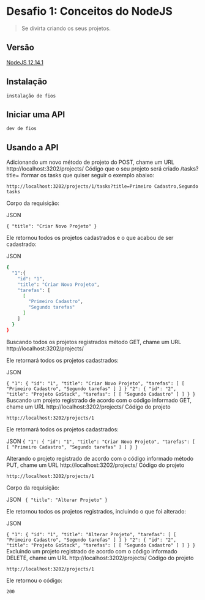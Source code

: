 # Desafio 1: Conceitos do NodeJS
> Se divirta criando os seus projetos.

## Versão

<a href="https://nodejs.org/pt/"> NodeJS 12.14.1 </a>

## Instalação

``
instalação de fios 
``

## Iniciar uma API

``
dev de fios
``

## Usando a API

Adicionando um novo método de projeto do POST, chame um URL http://localhost:3202/projects/ Código que o seu projeto será criado /tasks?title= iformar os tasks que quiser seguir o exemplo abaixo:

``
http://localhost:3202/projects/1/tasks?title=Primeiro Cadastro,Segundo tasks
``

Corpo da requisição:

JSON

``
{
  "title": "Criar Novo Projeto"
}
``

Ele retornou todos os projetos cadastrados e o que acabou de ser cadastrado:

JSON

````sh
{
  "1":{
    "id": "1",
    "title": "Criar Novo Projeto",
    "tarefas": [
      [
        "Primeiro Cadastro",
        "Segundo tarefas"
      ]
    ]
  }
}
````

Buscando todos os projetos registrados método GET, chame um URL http://localhost:3202/projects/

Ele retornará todos os projetos cadastrados:

JSON

``
{
  "1": {
    "id": "1",
    "title": "Criar Novo Projeto",
    "tarefas": [
      [
        "Primeiro Cadastro",
        "Segundo tarefas"
      ]
    ]
  }
  "2": {
    "id": "2",
    "title": "Projeto GoStack",
    "tarefas": [
      [
        "Segundo Cadastro"
      ]
    ]
  }
}
``
Buscando um projeto registrado de acordo com o código informado GET, chame um URL http://localhost:3202/projects/ Código do projeto

``
http://localhost:3202/projects/1
``

Ele retornará todos os projetos cadastrados:

JSON
``
{
  "1": {
    "id": "1",
    "title": "Criar Novo Projeto",
    "tarefas": [
      [
        "Primeiro Cadastro",
        "Segundo tarefas"
      ]
    ]
  }
}
``

Alterando o projeto registrado de acordo com o código informado método PUT, chame um URL http://localhost:3202/projects/ Código do projeto

``
http://localhost:3202/projects/1
`` 

Corpo da requisição:

JSON
`` 
{
	"title": "Alterar Projeto"
}
``

Ele retornou todos os projetos registrados, incluindo o que foi alterado:

JSON

``
{
  "1": {
    "id": "1",
    "title": "Alterar Projeto",
    "tarefas": [
      [
        "Primeiro Cadastro",
        "Segundo tarefas"
      ]
    ]
  }
  "2": {
    "id": "2",
    "title": "Projeto GoStack",
    "tarefas": [
      [
        "Segundo Cadastro"
      ]
    ]
  }
}
``
Excluindo um projeto registrado de acordo com o código informado DELETE, chame um URL http://localhost:3202/projects/ Código do projeto

``
http://localhost:3202/projects/1
``

Ele retornou o código:

``
200
``